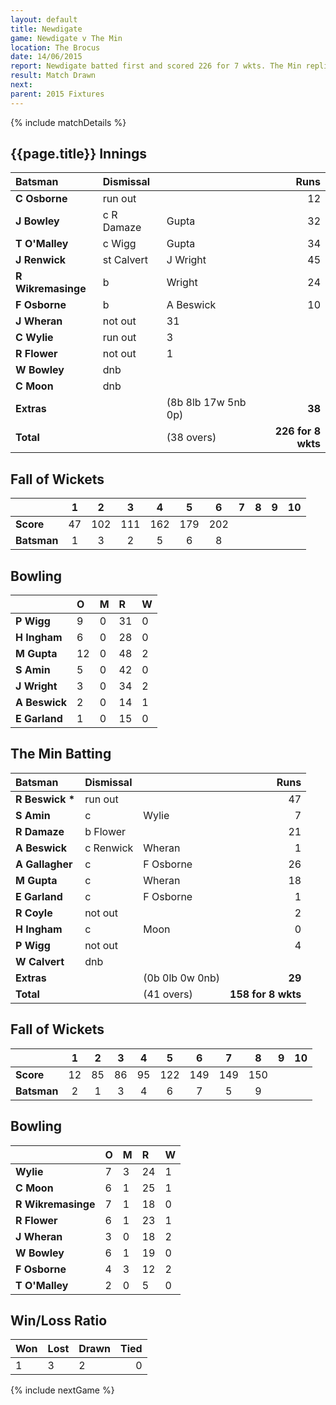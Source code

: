 ```yaml
---
layout: default
title: Newdigate
game: Newdigate v The Min
location: The Brocus
date: 14/06/2015
report: Newdigate batted first and scored 226 for 7 wkts. The Min replied with 158 for 8 wkts
result: Match Drawn
next: 
parent: 2015 Fixtures
---
```


{% include matchDetails %}

## {{page.title}} Innings

| Batsman | Dismissal |  | Runs |
|:---|:---|---|---:|
| **C Osborne** | run out |  | 12 |
| **J Bowley** | c R Damaze | Gupta | 32 |
| **T O'Malley** | c Wigg | Gupta | 34 |
| **J Renwick** | st Calvert | J Wright | 45 |
| **R Wikremasinge** | b | Wright | 24 |
| **F Osborne** | b | A Beswick | 10 |
| **J Wheran** | not out | 31 |
| **C Wylie** | run out | 3 |
| **R Flower** | not out | 1 |
| **W Bowley** | dnb |
| **C Moon** | dnb |
| **Extras** | | (8b 8lb 17w 5nb 0p) | **38** |
| **Total** | | (38 overs) | **226 for 8 wkts** |

## Fall of Wickets

| | 1 | 2 | 3 | 4 | 5 | 6 | 7 | 8 | 9 | 10 |
|---|:---:|:---:|:---:|:---:|:---:|:---:|:---:|:---:|:---:|:---:|
| **Score** | 47 | 102 | 111 | 162 | 179 | 202 |  |  |  |  |
| **Batsman** | 1 | 3 | 2 | 5 | 6 | 8 |  |  |  |  |

## Bowling

| | O | M | R | W |
|---|:---|:---|:---|:---|
| **P Wigg** | 9 | 0 | 31 | 0 |
| **H Ingham** | 6 | 0 | 28 | 0 |
| **M Gupta** | 12 | 0 | 48 | 2 |
| **S Amin** | 5 | 0 | 42 | 0 |
| **J Wright** | 3 | 0 | 34 | 2 |
| **A Beswick** | 2 | 0 | 14 | 1 |
| **E Garland** | 1 | 0 | 15 | 0 |

## The Min Batting 

| Batsman | Dismissal |  | Runs |
|:---|:---|---|---:|
| **R Beswick &#42;** | run out |  | 47 |
| **S Amin** | c | Wylie | 7 |
| **R Damaze** | b Flower | | 21 |
| **A Beswick** | c Renwick | Wheran | 1 |
| **A Gallagher** | c | F Osborne | 26 |
| **M Gupta** | c | Wheran | 18 |
| **E Garland** | c | F Osborne | 1 |
| **R Coyle** | not out |  | 2 |
| **H Ingham** | c | Moon | 0 |
| **P Wigg** | not out |  | 4 |
| **W Calvert** | dnb  | |
| **Extras** | | (0b 0lb 0w 0nb) | **29** |
| **Total** | | (41 overs) | **158 for 8 wkts** |

## Fall of Wickets

| | 1 | 2 | 3 | 4 | 5 | 6 | 7 | 8 | 9 | 10 |
|---|:---:|:---:|:---:|:---:|:---:|:---:|:---:|:---:|:---:|:---:|
| **Score** | 12 | 85 | 86 | 95 | 122 | 149 | 149 | 150 |  |  |
| **Batsman** | 2 | 1 | 3 | 4 | 6 | 7 | 5 | 9 |  |  |

## Bowling

| | O | M | R | W |
|---|:---|:---|:---|:---|
| **Wylie** | 7 | 3 | 24 | 1 |
| **C Moon** | 6 | 1 | 25 | 1 |
| **R Wikremasinge** | 7 | 1 | 18 | 0 |
| **R Flower** | 6 | 1 | 23 | 1 |
| **J Wheran** | 3 | 0 | 18 | 2 |
| **W Bowley** | 6 | 1 | 19 | 0 |
| **F Osborne** | 4 | 3 | 12 | 2 |
| **T O'Malley** | 2 | 0 | 5 | 0 |

## Win/Loss Ratio

| Won | Lost | Drawn | Tied |
|:---|:---|:---|---:|
| 1 | 3 | 2 | 0 |

{% include nextGame %}